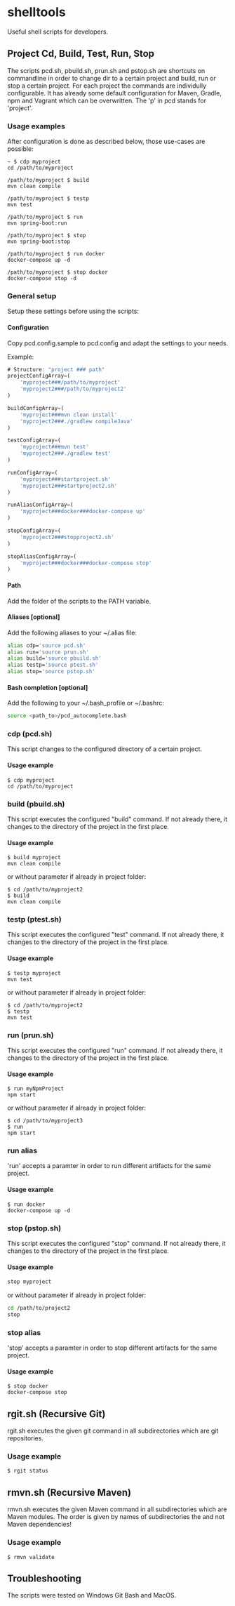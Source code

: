 # shelltools

Useful shell scripts for developers.

## Project Cd, Build, Test, Run, Stop

The scripts pcd.sh, pbuild.sh, prun.sh and pstop.sh are shortcuts on commandline in order to change dir to a certain project and build, run or stop a certain project. For each project the commands are individully configurable. It has already some default configuration for Maven, Gradle, npm and Vagrant which can be overwritten. The 'p' in pcd stands for 'project'.

### Usage examples

After configuration is done as described below, those use-cases are possible:

```console
~ $ cdp myproject
cd /path/to/myproject

/path/to/myproject $ build
mvn clean compile

/path/to/myproject $ testp
mvn test

/path/to/myproject $ run
mvn spring-boot:run

/path/to/myproject $ stop
mvn spring-boot:stop

/path/to/myproject $ run docker
docker-compose up -d

/path/to/myproject $ stop docker
docker-compose stop -d
```

### General setup

Setup these settings before using the scripts:

#### Configuration

Copy pcd.config.sample to pcd.config and adapt the settings to your needs.

Example:

```javascript
# Structure: "project ### path"
projectConfigArray=(
    'myproject###/path/to/myproject'
    'myproject2###/path/to/myproject2'
)

buildConfigArray=(
    'myproject###mvn clean install'
    'myproject2###./gradlew compileJava'
)

testConfigArray=(
    'myproject###mvn test'
    'myproject2###./gradlew test'
)

runConfigArray=(
    'myproject###startproject.sh'
    'myproject2###startproject2.sh'
)

runAliasConfigArray=(
	'myproject###docker###docker-compose up'
)

stopConfigArray=(
    'myproject2###stopproject2.sh'
)

stopAliasConfigArray=(
    'myproject###docker###docker-compose stop'
)
```

#### Path

Add the folder of the scripts to the PATH variable.

#### Aliases [optional]

Add the following aliases to your ~/.alias file:

```sh
alias cdp='source pcd.sh'
alias run='source prun.sh'
alias build='source pbuild.sh'
alias testp='source ptest.sh'
alias stop='source pstop.sh'
```

#### Bash completion [optional]

Add the following to your ~/.bash_profile or ~/.bashrc:

```sh
source <path_to>/pcd_autocomplete.bash
```

### cdp (pcd.sh)

This script changes to the configured directory of a certain project.

#### Usage example

```console
$ cdp myproject
cd /path/to/myproject
```

### build (pbuild.sh)

This script executes the configured "build" command. If not already there, it changes to the directory of the project in the first place. 

#### Usage example

```console
$ build myproject
mvn clean compile
```

or without parameter if already in project folder:

```console
$ cd /path/to/myproject2
$ build
mvn clean compile
```

### testp (ptest.sh)

This script executes the configured "test" command. If not already there, it changes to the directory of the project in the first place. 

#### Usage example

```console
$ testp myproject
mvn test
```

or without parameter if already in project folder:

```console
$ cd /path/to/myproject2
$ testp
mvn test
```

### run (prun.sh)

This script executes the configured "run" command. If not already there, it changes to the directory of the project in the first place. 

#### Usage example

```console
$ run myNpmProject
npm start
```

or without parameter if already in project folder:

```console
$ cd /path/to/myproject3
$ run
npm start
```

### run alias

'run' accepts a paramter in order to run different artifacts for the same project.

#### Usage example

```console
$ run docker
docker-compose up -d
```

### stop (pstop.sh)

This script executes the configured "stop" command. If not already there, it changes to the directory of the project in the first place. 

#### Usage example

```sh
stop myproject
```

or without parameter if already in project folder:

```sh
cd /path/to/project2
stop
```

### stop alias

'stop' accepts a paramter in order to stop different artifacts for the same project.

#### Usage example

```console
$ stop docker
docker-compose stop
```

## rgit.sh (Recursive Git)

rgit.sh executes the given git command in all subdirectories which are git repositories.

### Usage example

```console
$ rgit status
```

## rmvn.sh (Recursive Maven)

rmvn.sh executes the given Maven command in all subdirectories which are Maven modules. The order is given by names of subdirectories the and not Maven dependencies!

### Usage example

```console
$ rmvn validate
```

## Troubleshooting

The scripts were tested on Windows Git Bash and MacOS.